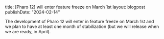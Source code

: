 title: [Pharo 12] will enter feature freeze on March 1st
layout: blogpost
publishDate: "2024-02-14"

The development of Pharo 12 will enter in feature freeze on March 1st and we plan to have at least one month of stabilization (but we will release when we are ready, in April).